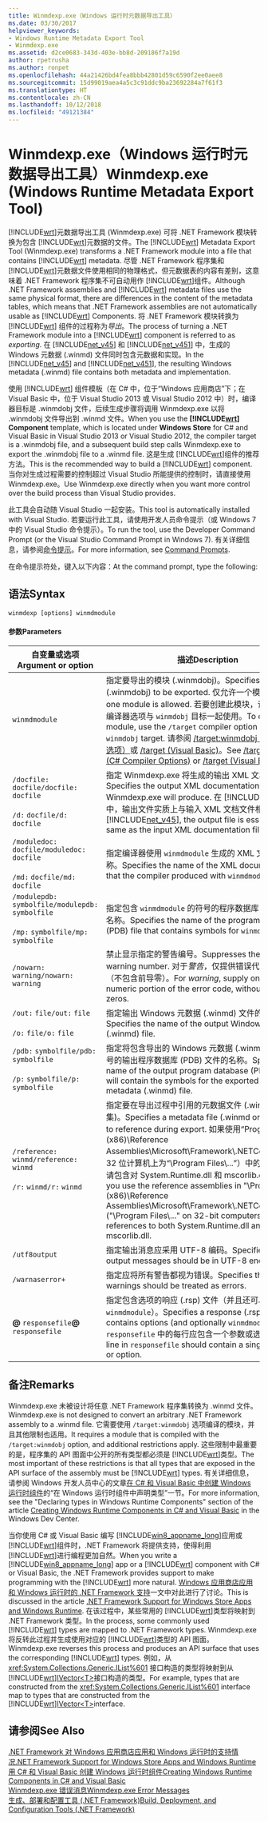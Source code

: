 ```yaml
---
title: Winmdexp.exe（Windows 运行时元数据导出工具）
ms.date: 03/30/2017
helpviewer_keywords:
- Windows Runtime Metadata Export Tool
- Winmdexp.exe
ms.assetid: d2ce0683-343d-403e-bb8d-209186f7a19d
author: rpetrusha
ms.author: ronpet
ms.openlocfilehash: 44a21426bd4fea8bbb42801d59c6590f2ee0aee8
ms.sourcegitcommit: 15d99019aea4a5c3c91ddc9ba23692284a7f61f3
ms.translationtype: HT
ms.contentlocale: zh-CN
ms.lasthandoff: 10/12/2018
ms.locfileid: "49121384"
---
```

# <a name="winmdexpexe-windows-runtime-metadata-export-tool"></a><span data-ttu-id="0062d-102">Winmdexp.exe（Windows 运行时元数据导出工具）</span><span class="sxs-lookup"><span data-stu-id="0062d-102">Winmdexp.exe (Windows Runtime Metadata Export Tool)</span></span>
<span data-ttu-id="0062d-103">[!INCLUDE[wrt](../../../includes/wrt-md.md)]元数据导出工具 (Winmdexp.exe) 可将 .NET Framework 模块转换为包含 [!INCLUDE[wrt](../../../includes/wrt-md.md)]元数据的文件。</span><span class="sxs-lookup"><span data-stu-id="0062d-103">The [!INCLUDE[wrt](../../../includes/wrt-md.md)] Metadata Export Tool (Winmdexp.exe) transforms a .NET Framework module into a file that contains [!INCLUDE[wrt](../../../includes/wrt-md.md)] metadata.</span></span> <span data-ttu-id="0062d-104">尽管 .NET Framework 程序集和 [!INCLUDE[wrt](../../../includes/wrt-md.md)]元数据文件使用相同的物理格式，但元数据表的内容有差别，这意味着 .NET Framework 程序集不可自动用作 [!INCLUDE[wrt](../../../includes/wrt-md.md)]组件。</span><span class="sxs-lookup"><span data-stu-id="0062d-104">Although .NET Framework assemblies and [!INCLUDE[wrt](../../../includes/wrt-md.md)] metadata files use the same physical format, there are differences in the content of the metadata tables, which means that .NET Framework assemblies are not automatically usable as [!INCLUDE[wrt](../../../includes/wrt-md.md)] Components.</span></span> <span data-ttu-id="0062d-105">将 .NET Framework 模块转换为 [!INCLUDE[wrt](../../../includes/wrt-md.md)] 组件的过程称为*导出*。</span><span class="sxs-lookup"><span data-stu-id="0062d-105">The process of turning a .NET Framework module into a [!INCLUDE[wrt](../../../includes/wrt-md.md)] component is referred to as *exporting*.</span></span> <span data-ttu-id="0062d-106">在 [!INCLUDE[net_v45](../../../includes/net-v45-md.md)] 和 [!INCLUDE[net_v451](../../../includes/net-v451-md.md)] 中，生成的 Windows 元数据 (.winmd) 文件同时包含元数据和实现。</span><span class="sxs-lookup"><span data-stu-id="0062d-106">In the [!INCLUDE[net_v45](../../../includes/net-v45-md.md)] and [!INCLUDE[net_v451](../../../includes/net-v451-md.md)], the resulting Windows metadata (.winmd) file contains both metadata and implementation.</span></span>  
  
 <span data-ttu-id="0062d-107">使用 [!INCLUDE[wrt](../../../includes/wrt-md.md)] 组件模板（在 C# 中，位于“Windows 应用商店”下；在 Visual Basic 中，位于 Visual Studio 2013 或 Visual Studio 2012 中）时，编译器目标是 .winmdobj 文件，后续生成步骤将调用 Winmdexp.exe 以将 .winmdobj 文件导出到 .winmd 文件。</span><span class="sxs-lookup"><span data-stu-id="0062d-107">When you use the **[!INCLUDE[wrt](../../../includes/wrt-md.md)] Component** template, which is located under **Windows Store** for C# and Visual Basic in Visual Studio 2013 or Visual Studio 2012, the compiler target is a .winmdobj file, and a subsequent build step calls Winmdexp.exe to export the .winmdobj file to a .winmd file.</span></span> <span data-ttu-id="0062d-108">这是生成 [!INCLUDE[wrt](../../../includes/wrt-md.md)]组件的推荐方法。</span><span class="sxs-lookup"><span data-stu-id="0062d-108">This is the recommended way to build a [!INCLUDE[wrt](../../../includes/wrt-md.md)] component.</span></span> <span data-ttu-id="0062d-109">当你对生成过程需要的控制超过 Visual Studio 所能提供的控制时，请直接使用 Winmdexp.exe。</span><span class="sxs-lookup"><span data-stu-id="0062d-109">Use Winmdexp.exe directly when you want more control over the build process than Visual Studio provides.</span></span>  
  
 <span data-ttu-id="0062d-110">此工具会自动随 Visual Studio 一起安装。</span><span class="sxs-lookup"><span data-stu-id="0062d-110">This tool is automatically installed with Visual Studio.</span></span> <span data-ttu-id="0062d-111">若要运行此工具，请使用开发人员命令提示（或 Windows 7 中的 Visual Studio 命令提示）。</span><span class="sxs-lookup"><span data-stu-id="0062d-111">To run the tool, use the Developer Command Prompt (or the Visual Studio Command Prompt in Windows 7).</span></span> <span data-ttu-id="0062d-112">有关详细信息，请参阅[命令提示](../../../docs/framework/tools/developer-command-prompt-for-vs.md)。</span><span class="sxs-lookup"><span data-stu-id="0062d-112">For more information, see [Command Prompts](../../../docs/framework/tools/developer-command-prompt-for-vs.md).</span></span>  
  
 <span data-ttu-id="0062d-113">在命令提示符处，键入以下内容：</span><span class="sxs-lookup"><span data-stu-id="0062d-113">At the command prompt, type the following:</span></span>  
  
## <a name="syntax"></a><span data-ttu-id="0062d-114">语法</span><span class="sxs-lookup"><span data-stu-id="0062d-114">Syntax</span></span>  
  
```  
winmdexp [options] winmdmodule  
```  
  
#### <a name="parameters"></a><span data-ttu-id="0062d-115">参数</span><span class="sxs-lookup"><span data-stu-id="0062d-115">Parameters</span></span>  
  
|<span data-ttu-id="0062d-116">自变量或选项</span><span class="sxs-lookup"><span data-stu-id="0062d-116">Argument or option</span></span>|<span data-ttu-id="0062d-117">描述</span><span class="sxs-lookup"><span data-stu-id="0062d-117">Description</span></span>|  
|------------------------|-----------------|  
|`winmdmodule`|<span data-ttu-id="0062d-118">指定要导出的模块 (.winmdobj)。</span><span class="sxs-lookup"><span data-stu-id="0062d-118">Specifies the module (.winmdobj) to be exported.</span></span> <span data-ttu-id="0062d-119">仅允许一个模块。</span><span class="sxs-lookup"><span data-stu-id="0062d-119">Only one module is allowed.</span></span> <span data-ttu-id="0062d-120">若要创建此模块，请将 `/target` 编译器选项与 `winmdobj` 目标一起使用。</span><span class="sxs-lookup"><span data-stu-id="0062d-120">To create this module, use the `/target` compiler option with the `winmdobj` target.</span></span> <span data-ttu-id="0062d-121">请参阅 [/target:winmdobj（C# 编译器选项）](~/docs/csharp/language-reference/compiler-options/target-winmdobj-compiler-option.md)或 [/target (Visual Basic)](~/docs/visual-basic/reference/command-line-compiler/target.md)。</span><span class="sxs-lookup"><span data-stu-id="0062d-121">See [/target:winmdobj (C# Compiler Options)](~/docs/csharp/language-reference/compiler-options/target-winmdobj-compiler-option.md) or [/target (Visual Basic)](~/docs/visual-basic/reference/command-line-compiler/target.md).</span></span>|  
|<span data-ttu-id="0062d-122">`/docfile:` `docfile`</span><span class="sxs-lookup"><span data-stu-id="0062d-122">`/docfile:` `docfile`</span></span><br /><br /> <span data-ttu-id="0062d-123">`/d:` `docfile`</span><span class="sxs-lookup"><span data-stu-id="0062d-123">`/d:` `docfile`</span></span>|<span data-ttu-id="0062d-124">指定 Winmdexp.exe 将生成的输出 XML 文档文件。</span><span class="sxs-lookup"><span data-stu-id="0062d-124">Specifies the output XML documentation file that Winmdexp.exe will produce.</span></span> <span data-ttu-id="0062d-125">在 [!INCLUDE[net_v45](../../../includes/net-v45-md.md)] 中，输出文件实质上与输入 XML 文档文件相同。</span><span class="sxs-lookup"><span data-stu-id="0062d-125">In the [!INCLUDE[net_v45](../../../includes/net-v45-md.md)], the output file is essentially the same as the input XML documentation file.</span></span>|  
|<span data-ttu-id="0062d-126">`/moduledoc:` `docfile`</span><span class="sxs-lookup"><span data-stu-id="0062d-126">`/moduledoc:` `docfile`</span></span><br /><br /> <span data-ttu-id="0062d-127">`/md:` `docfile`</span><span class="sxs-lookup"><span data-stu-id="0062d-127">`/md:` `docfile`</span></span>|<span data-ttu-id="0062d-128">指定编译器使用 `winmdmodule` 生成的 XML 文档文件的名称。</span><span class="sxs-lookup"><span data-stu-id="0062d-128">Specifies the name of the XML documentation file that the compiler produced with `winmdmodule`.</span></span>|  
|<span data-ttu-id="0062d-129">`/modulepdb:` `symbolfile`</span><span class="sxs-lookup"><span data-stu-id="0062d-129">`/modulepdb:` `symbolfile`</span></span><br /><br /> <span data-ttu-id="0062d-130">`/mp:` `symbolfile`</span><span class="sxs-lookup"><span data-stu-id="0062d-130">`/mp:` `symbolfile`</span></span>|<span data-ttu-id="0062d-131">指定包含 `winmdmodule` 的符号的程序数据库 (PDB) 文件的名称。</span><span class="sxs-lookup"><span data-stu-id="0062d-131">Specifies the name of the program database (PDB) file that contains symbols for `winmdmodule`.</span></span>|  
|<span data-ttu-id="0062d-132">`/nowarn:` `warning`</span><span class="sxs-lookup"><span data-stu-id="0062d-132">`/nowarn:` `warning`</span></span>|<span data-ttu-id="0062d-133">禁止显示指定的警告编号。</span><span class="sxs-lookup"><span data-stu-id="0062d-133">Suppresses the specified warning number.</span></span> <span data-ttu-id="0062d-134">对于*警告*，仅提供错误代码的数字部分（不包含前导零）。</span><span class="sxs-lookup"><span data-stu-id="0062d-134">For *warning*, supply only the numeric portion of the error code, without leading zeros.</span></span>|  
|<span data-ttu-id="0062d-135">`/out:` `file`</span><span class="sxs-lookup"><span data-stu-id="0062d-135">`/out:` `file`</span></span><br /><br /> <span data-ttu-id="0062d-136">`/o:` `file`</span><span class="sxs-lookup"><span data-stu-id="0062d-136">`/o:` `file`</span></span>|<span data-ttu-id="0062d-137">指定输出 Windows 元数据 (.winmd) 文件的名称。</span><span class="sxs-lookup"><span data-stu-id="0062d-137">Specifies the name of the output Windows metadata (.winmd) file.</span></span>|  
|<span data-ttu-id="0062d-138">`/pdb:` `symbolfile`</span><span class="sxs-lookup"><span data-stu-id="0062d-138">`/pdb:` `symbolfile`</span></span><br /><br /> <span data-ttu-id="0062d-139">`/p:` `symbolfile`</span><span class="sxs-lookup"><span data-stu-id="0062d-139">`/p:` `symbolfile`</span></span>|<span data-ttu-id="0062d-140">指定将包含导出的 Windows 元数据 (.winmd) 文件的符号的输出程序数据库 (PDB) 文件的名称。</span><span class="sxs-lookup"><span data-stu-id="0062d-140">Specifies the name of the output program database (PDB) file that will contain the symbols for the exported Windows metadata (.winmd) file.</span></span>|  
|<span data-ttu-id="0062d-141">`/reference:` `winmd`</span><span class="sxs-lookup"><span data-stu-id="0062d-141">`/reference:` `winmd`</span></span><br /><br /> <span data-ttu-id="0062d-142">`/r:` `winmd`</span><span class="sxs-lookup"><span data-stu-id="0062d-142">`/r:` `winmd`</span></span>|<span data-ttu-id="0062d-143">指定要在导出过程中引用的元数据文件 (.winmd 或程序集)。</span><span class="sxs-lookup"><span data-stu-id="0062d-143">Specifies a metadata file (.winmd or assembly) to reference during export.</span></span> <span data-ttu-id="0062d-144">如果使用“Program Files (x86)\Reference Assemblies\Microsoft\Framework\\.NETCore\v4.5”（在 32 位计算机上为“\Program Files\\...”）中的引用程序集，请包含对 System.Runtime.dll 和 mscorlib.dll 的引用。</span><span class="sxs-lookup"><span data-stu-id="0062d-144">If you use the reference assemblies in "\Program Files (x86)\Reference Assemblies\Microsoft\Framework\\.NETCore\v4.5" ("\Program Files\\..." on 32-bit computers), include references to both System.Runtime.dll and mscorlib.dll.</span></span>|  
|`/utf8output`|<span data-ttu-id="0062d-145">指定输出消息应采用 UTF-8 编码。</span><span class="sxs-lookup"><span data-stu-id="0062d-145">Specifies that output messages should be in UTF-8 encoding.</span></span>|  
|`/warnaserror+`|<span data-ttu-id="0062d-146">指定应将所有警告都视为错误。</span><span class="sxs-lookup"><span data-stu-id="0062d-146">Specifies that all warnings should be treated as errors.</span></span>|  
|<span data-ttu-id="0062d-147">**@** `responsefile`</span><span class="sxs-lookup"><span data-stu-id="0062d-147">**@** `responsefile`</span></span>|<span data-ttu-id="0062d-148">指定包含选项的响应 (.rsp) 文件（并且还可以选择指定 `winmdmodule`）。</span><span class="sxs-lookup"><span data-stu-id="0062d-148">Specifies a response (.rsp) file that contains options (and optionally `winmdmodule`).</span></span> <span data-ttu-id="0062d-149">`responsefile` 中的每行应包含一个参数或选项。</span><span class="sxs-lookup"><span data-stu-id="0062d-149">Each line in `responsefile` should contain a single argument or option.</span></span>|  
  
## <a name="remarks"></a><span data-ttu-id="0062d-150">备注</span><span class="sxs-lookup"><span data-stu-id="0062d-150">Remarks</span></span>  
 <span data-ttu-id="0062d-151">Winmdexp.exe 未被设计将任意 .NET Framework 程序集转换为 .winmd 文件。</span><span class="sxs-lookup"><span data-stu-id="0062d-151">Winmdexp.exe is not designed to convert an arbitrary .NET Framework assembly to a .winmd file.</span></span> <span data-ttu-id="0062d-152">它需要使用 `/target:winmdobj` 选项编译的模块，并且其他限制也适用。</span><span class="sxs-lookup"><span data-stu-id="0062d-152">It requires a module that is compiled with the `/target:winmdobj` option, and additional restrictions apply.</span></span> <span data-ttu-id="0062d-153">这些限制中最重要的是，程序集的 API 图面中公开的所有类型都必须是 [!INCLUDE[wrt](../../../includes/wrt-md.md)]类型。</span><span class="sxs-lookup"><span data-stu-id="0062d-153">The most important of these restrictions is that all types that are exposed in the API surface of the assembly must be [!INCLUDE[wrt](../../../includes/wrt-md.md)] types.</span></span> <span data-ttu-id="0062d-154">有关详细信息，请参阅 Windows 开发人员中心的文章[在 C# 和 Visual Basic 中创建 Windows 运行时组件](https://go.microsoft.com/fwlink/p/?LinkID=238313)的“在 Windows 运行时组件中声明类型”一节。</span><span class="sxs-lookup"><span data-stu-id="0062d-154">For more information, see the "Declaring types in Windows Runtime Components" section of the article [Creating Windows Runtime Components in C# and Visual Basic](https://go.microsoft.com/fwlink/p/?LinkID=238313) in the Windows Dev Center.</span></span>  
  
 <span data-ttu-id="0062d-155">当你使用 C# 或 Visual Basic 编写 [!INCLUDE[win8_appname_long](../../../includes/win8-appname-long-md.md)]应用或 [!INCLUDE[wrt](../../../includes/wrt-md.md)]组件时，.NET Framework 将提供支持，使得利用 [!INCLUDE[wrt](../../../includes/wrt-md.md)]进行编程更加自然。</span><span class="sxs-lookup"><span data-stu-id="0062d-155">When you write a [!INCLUDE[win8_appname_long](../../../includes/win8-appname-long-md.md)] app or a [!INCLUDE[wrt](../../../includes/wrt-md.md)] component with C# or Visual Basic, the .NET Framework provides support to make programming with the [!INCLUDE[wrt](../../../includes/wrt-md.md)] more natural.</span></span> <span data-ttu-id="0062d-156">[Windows 应用商店应用和 Windows 运行时的 .NET Framework 支持](../../../docs/standard/cross-platform/support-for-windows-store-apps-and-windows-runtime.md)一文中对此进行了讨论。</span><span class="sxs-lookup"><span data-stu-id="0062d-156">This is discussed in the article [.NET Framework Support for Windows Store Apps and Windows Runtime](../../../docs/standard/cross-platform/support-for-windows-store-apps-and-windows-runtime.md).</span></span> <span data-ttu-id="0062d-157">在该过程中，某些常用的 [!INCLUDE[wrt](../../../includes/wrt-md.md)]类型将映射到 .NET Framework 类型。</span><span class="sxs-lookup"><span data-stu-id="0062d-157">In the process, some commonly used [!INCLUDE[wrt](../../../includes/wrt-md.md)] types are mapped to .NET Framework types.</span></span> <span data-ttu-id="0062d-158">Winmdexp.exe 将反转此过程并生成使用对应的 [!INCLUDE[wrt](../../../includes/wrt-md.md)]类型的 API 图面。</span><span class="sxs-lookup"><span data-stu-id="0062d-158">Winmdexp.exe reverses this process and produces an API surface that uses the corresponding [!INCLUDE[wrt](../../../includes/wrt-md.md)] types.</span></span> <span data-ttu-id="0062d-159">例如，从 <xref:System.Collections.Generic.IList%601> 接口构造的类型将映射到从 [!INCLUDE[wrt](../../../includes/wrt-md.md)][IVector\<T>](https://go.microsoft.com/fwlink/p/?LinkId=251132)接口构造的类型。</span><span class="sxs-lookup"><span data-stu-id="0062d-159">For example, types that are constructed from the <xref:System.Collections.Generic.IList%601> interface map to types that are constructed from the [!INCLUDE[wrt](../../../includes/wrt-md.md)][IVector\<T>](https://go.microsoft.com/fwlink/p/?LinkId=251132)interface.</span></span>  
  
## <a name="see-also"></a><span data-ttu-id="0062d-160">请参阅</span><span class="sxs-lookup"><span data-stu-id="0062d-160">See Also</span></span>  
 [<span data-ttu-id="0062d-161">.NET Framework 对 Windows 应用商店应用和 Windows 运行时的支持情况</span><span class="sxs-lookup"><span data-stu-id="0062d-161">.NET Framework Support for Windows Store Apps and Windows Runtime</span></span>](../../../docs/standard/cross-platform/support-for-windows-store-apps-and-windows-runtime.md)  
 [<span data-ttu-id="0062d-162">用 C# 和 Visual Basic 创建 Windows 运行时组件</span><span class="sxs-lookup"><span data-stu-id="0062d-162">Creating Windows Runtime Components in C# and Visual Basic</span></span>](https://go.microsoft.com/fwlink/p/?LinkID=238313)  
 [<span data-ttu-id="0062d-163">Winmdexp.exe 错误消息</span><span class="sxs-lookup"><span data-stu-id="0062d-163">Winmdexp.exe Error Messages</span></span>](../../../docs/framework/tools/winmdexp-exe-error-messages.md)  
 [<span data-ttu-id="0062d-164">生成、部署和配置工具 (.NET Framework)</span><span class="sxs-lookup"><span data-stu-id="0062d-164">Build, Deployment, and Configuration Tools (.NET Framework)</span></span>](https://msdn.microsoft.com/library/b8c921be-6012-4181-b8d4-ab15813fc9a7)
